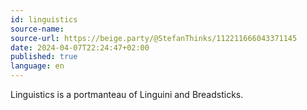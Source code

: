 ```yaml
---
id: linguistics
source-name:
source-url: https://beige.party/@StefanThinks/112211666043371145
date: 2024-04-07T22:24:47+02:00
published: true
language: en
---
```


Linguistics is a portmanteau of Linguini and Breadsticks.
